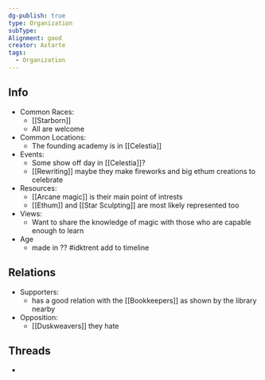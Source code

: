```yaml
---
dg-publish: true
type: Organization
subType: 
Alignment: good
creator: Astarte
tags:
  - Organization
---
```

## Info
- Common Races:
	- [[Starborn]]
	- All are welcome
- Common Locations:
	- The founding academy is in [[Celestia]]
- Events:
	- Some show off day in [[Celestia]]?
	- [[Rewriting]] maybe they make fireworks and big ethum creations to celebrate 
- Resources:
	- [[Arcane magic]] is their main point of intrests
	- [[Ethum]] and [[Star Sculpting]] are most likely represented too
- Views:
	- Want to share the knowledge of magic with those who are capable enough to learn
- Age
	- made in ?? #idktrent add to timeline
## Relations
- Supporters:
	- has a good relation with the [[Bookkeepers]] as shown by the library nearby
- Opposition:
	- [[Duskweavers]] they hate 
## Threads
- 